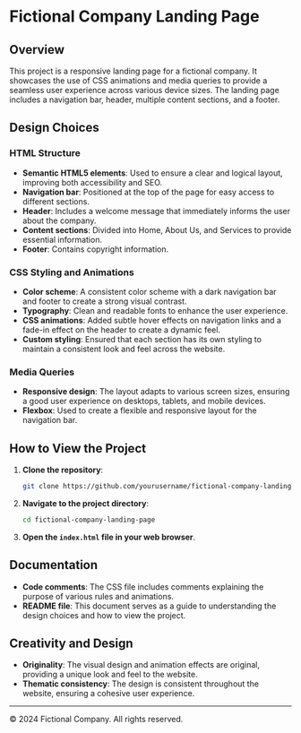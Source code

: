 # Fictional Company Landing Page

## Overview

This project is a responsive landing page for a fictional company. It showcases the use of CSS animations and media queries to provide a seamless user experience across various device sizes. The landing page includes a navigation bar, header, multiple content sections, and a footer.

## Design Choices

### HTML Structure

- **Semantic HTML5 elements**: Used to ensure a clear and logical layout, improving both accessibility and SEO.
- **Navigation bar**: Positioned at the top of the page for easy access to different sections.
- **Header**: Includes a welcome message that immediately informs the user about the company.
- **Content sections**: Divided into Home, About Us, and Services to provide essential information.
- **Footer**: Contains copyright information.

### CSS Styling and Animations

- **Color scheme**: A consistent color scheme with a dark navigation bar and footer to create a strong visual contrast.
- **Typography**: Clean and readable fonts to enhance the user experience.
- **CSS animations**: Added subtle hover effects on navigation links and a fade-in effect on the header to create a dynamic feel.
- **Custom styling**: Ensured that each section has its own styling to maintain a consistent look and feel across the website.

### Media Queries

- **Responsive design**: The layout adapts to various screen sizes, ensuring a good user experience on desktops, tablets, and mobile devices.
- **Flexbox**: Used to create a flexible and responsive layout for the navigation bar.

## How to View the Project

1. **Clone the repository**:
   ```bash
   git clone https://github.com/yourusername/fictional-company-landing-page.git
   ```
2. **Navigate to the project directory**:
   ```bash
   cd fictional-company-landing-page
   ```
3. **Open the `index.html` file in your web browser**.

## Documentation

- **Code comments**: The CSS file includes comments explaining the purpose of various rules and animations.
- **README file**: This document serves as a guide to understanding the design choices and how to view the project.

## Creativity and Design

- **Originality**: The visual design and animation effects are original, providing a unique look and feel to the website.
- **Thematic consistency**: The design is consistent throughout the website, ensuring a cohesive user experience.

---

&copy; 2024 Fictional Company. All rights reserved.
